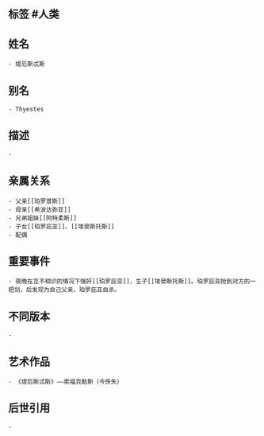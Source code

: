 ## 标签  #人类
## 姓名
	- 堤厄斯忒斯
## 别名
	- Thyestes
## 描述
	-
## 亲属关系
	- 父亲[[珀罗普斯]]
	- 母亲[[希波达弥亚]]
	- 兄弟姐妹[[阿特柔斯]]
	- 子女[[珀罗庇亚]]、[[埃癸斯托斯]]
	- 配偶
## 重要事件
	- 夜晚在互不相识的情况下强奸[[珀罗庇亚]]，生子[[埃癸斯托斯]]。珀罗庇亚抢到对方的一把剑，后发现为自己父亲，珀罗庇亚自杀。
## 不同版本
	-
## 艺术作品
	- 《堤厄斯忒斯》——索福克勒斯（今佚失）
## 后世引用
	-
